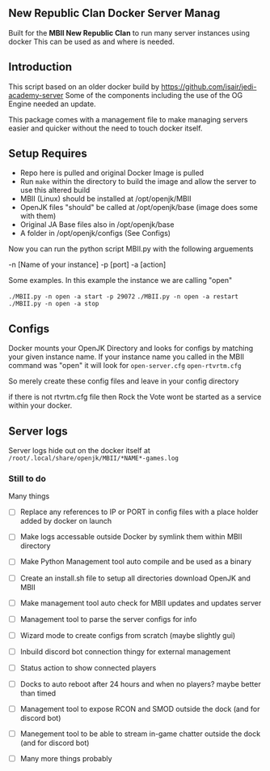 ## New Republic Clan Docker Server Manag

Built for the **MBII New Republic Clan** to run many server instances using docker
This can be used as and where is needed.

## Introduction
This script based on an older docker build by https://github.com/isair/jedi-academy-server
Some of the components including the use of the OG Engine needed an update. 

This package comes with a management file to make managing servers easier and quicker without the need to touch docker itself. 

## Setup Requires

- Repo here is pulled and original Docker Image is pulled
- Run `make` within the directory to build the image and allow the server to use this altered build
- MBII (Linux) should be installed at /opt/openjk/MBII
- OpenJK files "should" be called at /opt/openjk/base (image does some with them)
- Original JA Base files also in /opt/openjk/base
- A folder in /opt/openjk/configs (See Configs)

Now you can run the python script MBII.py with the following arguements

-n [Name of your instance]
-p [port]
-a [action]

Some examples. In this example the instance we are calling "open"

`./MBII.py -n open -a start -p 29072`
`./MBII.py -n open -a restart`
`./MBII.py -n open -a stop`

## Configs

Docker mounts your OpenJK Directory and looks for configs by matching your given instance name.
If your instance name you called in the MBII command was "open" it will look for
`open-server.cfg`
`open-rtvrtm.cfg`

So merely create these config files and leave in your config directory

if there is not rtvrtm.cfg file then Rock the Vote wont be started as a service within your docker. 

## Server logs

Server logs hide out on the docker itself at
`/root/.local/share/openjk/MBII/*NAME*-games.log`

### Still to do

Many things

- [ ] Replace any references to IP or PORT in config files with a place holder added by docker on launch
- [ ] Make logs accessable outside Docker by symlink them within MBII directory
- [ ]  Make Python Management tool auto compile and be used as a binary 
- [ ]  Create an install.sh file to setup all directories download OpenJK and MBII
- [ ] Make management tool auto check for MBII updates and updates server
- [ ] Management tool to parse the server configs for info
- [ ] Wizard mode to create configs from scratch (maybe slightly gui)
- [ ] Inbuild discord bot connection thingy for external management
- [ ] Status action to show connected players
- [ ] Docks to auto reboot after 24 hours and when no players? maybe better than timed
- [ ] Management tool to expose RCON and SMOD outside the dock (and for discord bot)
- [ ] Manegement tool to be able to stream in-game chatter outside the dock (and for discord bot)
- [ ] Many more things probably


